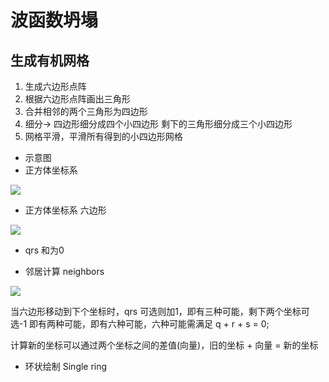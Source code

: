 # 波函数坍塌
## 生成有机网格
1. 生成六边形点阵
2. 根据六边形点阵画出三角形
3. 合并相邻的两个三角形为四边形
4. 细分-> 四边形细分成四个小四边形 剩下的三角形细分成三个小四边形 
5. 网格平滑，平滑所有得到的小四边形网格
* 示意图
* 正方体坐标系

![](https://s2.loli.net/2024/06/22/RYve8KxTOEdo2V1.png)

* 正方体坐标系 六边形

![](https://s2.loli.net/2024/06/22/PRMaZpGw95gVFkH.png)
* qrs 和为0

* 邻居计算 neighbors 

![](https://s2.loli.net/2024/06/22/U2WMAyaBoOfRwGX.png)

当六边形移动到下个坐标时，qrs 可选则加1，即有三种可能，剩下两个坐标可选-1 即有两种可能，即有六种可能，六种可能需满足 q + r + s = 0;

计算新的坐标可以通过两个坐标之间的差值(向量)，旧的坐标 + 向量 = 新的坐标

* 环状绘制 Single ring